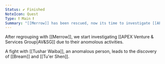 ```yaml
---
Status: ✔ Finished
NoteIcon: Quest
Type: ❗ Main ❗
Summary: "[[Merrow]] has been rescued, now its time to investigate [[APEX Venture & Services Group|AV&SG]] for anomalous activity."
---
```

After regrouping with [[Merrow]], we start investigating [[APEX Venture & Services Group|AV&SG]] due to their anomolous activities.

A fight with [[Tushar Waiba]], an anomalous person, leads to the discovery of [[Bream]] and [[Tu'er Shen]].